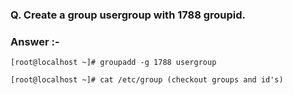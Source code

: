 ### Q. **Create a group usergroup with 1788 groupid**.
### Answer :-
```
[root@localhost ~]# groupadd -g 1788 usergroup

[root@localhost ~]# cat /etc/group (checkout groups and id's)
```